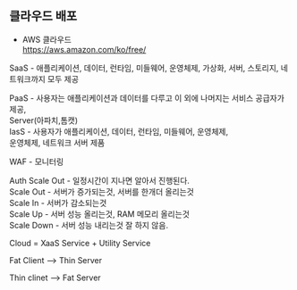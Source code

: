 #
## 클라우드 배포
* AWS 클라우드   
https://aws.amazon.com/ko/free/   

SaaS -  애플리케이션, 데이터, 런타임, 미들웨어, 운영체제, 가상화, 서버, 스토리지, 네트워크까지 모두 제공   

PaaS - 사용자는 애플리케이션과 데이터를 다루고 이 외에 나머지는 서비스 공급자가 제공,    
        Server(아파치,톰캣)   
IasS - 사용자가 애플리케이션, 데이터, 런타임, 미들웨어, 운영체제,    
        운영체제, 네트워크 서버 제품   
   
WAF - 모니터링   
   
Auth Scale Out - 일정시간이 지나면 알아서 진행된다.   
Scale Out - 서버가 증가되는것, 서버를 한개더 올리는것   
Scale In - 서버가 감소되는것   
Scale Up - 서버 성능 올리는것, RAM 메모리 올리는것   
Scale Down -  서버 성능 내리는것 잘 하지 않음.   
   
Cloud = XaaS Service + Utility Service

Fat Client --> Thin Server 

Thin clinet --> Fat Server